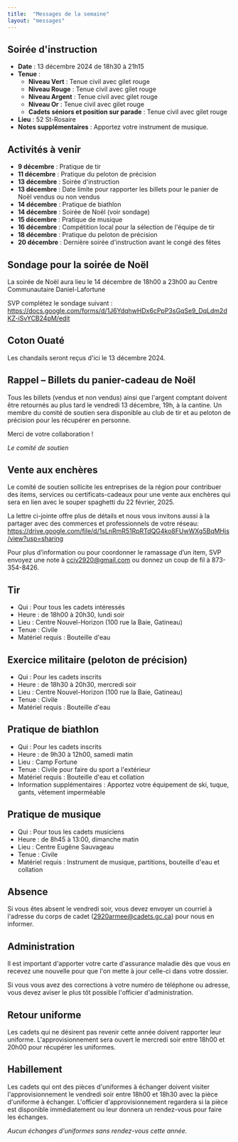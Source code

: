 ```yaml
---
title:  "Messages de la semaine"
layout: "messages"
---
```

 
## Soirée d'instruction  

- **Date** : 13 décembre 2024 de 18h30 à 21h15
- **Tenue** :
  - **Niveau Vert** : Tenue civil avec gilet rouge
  - **Niveau Rouge** : Tenue civil avec gilet rouge 
  - **Niveau Argent** : Tenue civil avec gilet rouge
  - **Niveau Or** : Tenue civil avec gilet rouge
  - **Cadets séniors et position sur parade** : Tenue civil avec gilet rouge
- **Lieu** : 52 St-Rosaire
- **Notes supplémentaires** : Apportez votre instrument de musique. 

   
## Activités à venir
 
- **9 décembre** : Pratique de tir
- **11 décembre** : Pratique du peloton de précision
- **13 décembre** : Soirée d'instruction
- **13 décembre** : Date limite pour rapporter les billets pour le panier de Noël vendus ou non vendus
- **14 décembre** : Pratique de biathlon
- **14 décembre** : Soirée de Noël  (voir sondage)
- **15 décembre** : Pratique de musique
- **16 décembre** : Compétition local pour la sélection de l'équipe de tir
- **18 décembre** : Pratique du peloton de précision
- **20 décembre** : Dernière soirée d'instruction avant le congé des fêtes

## Sondage pour la soirée de Noël

La soirée de Noël aura lieu le 14 décembre de 18h00 a 23h00 au Centre Communautaire Daniel-Lafortune

SVP complétez le sondage suivant : <https://docs.google.com/forms/d/1J6YdqhwHDx6cPpP3sGqSe9_DqLdm2dKZ-iSvYCB24pM/edit>

## Coton Ouaté 

Les chandails seront reçus d'ici le 13 décembre 2024.

## Rappel – Billets du panier-cadeau de Noël

Tous les billets (vendus et non vendus) ainsi que l'argent comptant doivent être retournés au plus tard le vendredi 13 décembre, 19h, à la cantine.
Un membre du comité de soutien sera disponible au club de tir et au peloton de précision pour les récupérer en personne.

Merci de votre collaboration !

*Le comité de soutien*

## Vente aux enchères

Le comité de soutien sollicite les entreprises de la région pour contribuer des items, services ou certificats-cadeaux pour une vente aux enchères qui sera en lien avec le souper spaghetti du 22 février, 2025.

La lettre ci-jointe offre plus de détails et nous vous invitons aussi à la partager avec des commerces et professionnels de votre réseau:  <https://drive.google.com/file/d/1sLnRmR51RpRTdQG4ko8FUwWXg5BqMHjs/view?usp=sharing>

Pour plus d’information ou pour coordonner le ramassage d’un item, SVP envoyez une note à <cciv2920@gmail.com> ou donnez un coup de fil à 873-354-8426.

 
## Tir
- Qui : Pour tous les cadets intéressés 
- Heure : de 18h00 à 20h30, lundi soir
- Lieu : Centre Nouvel-Horizon (100 rue la Baie, Gatineau) 
- Tenue : Civile
- Matériel requis : Bouteille d'eau

## Exercice militaire (peloton de précision)

- Qui :  Pour les cadets inscrits 
- Heure : de 18h30 à 20h30, mercredi soir
- Lieu : Centre Nouvel-Horizon (100 rue la Baie, Gatineau) 
- Tenue : Civile
- Matériel requis : Bouteille d'eau

## Pratique de biathlon

- Qui :  Pour les cadets inscrits 
- Heure : de 9h30 à 12h00, samedi matin
- Lieu : Camp Fortune
- Tenue : Civile pour faire du sport a l'extérieur
- Matériel requis : Bouteille d'eau et collation
- Information supplémentaires :  Apportez votre équipement de ski, tuque, gants, vètement imperméable

## Pratique de musique

- Qui : Pour tous les cadets musiciens 
- Heure : de 8h45 à 13:00, dimanche matin
- Lieu : Centre Eugëne Sauvageau  
- Tenue : Civile
- Matériel requis : Instrument de musique, partitions, bouteille d'eau et collation

## Absence

Si vous êtes absent le vendredi soir, vous devez envoyer un courriel à l'adresse du corps de cadet (<2920armee@cadets.gc.ca>) pour nous en informer.

## Administration

Il est important d'apporter votre carte d'assurance maladie dès que vous en recevez une nouvelle pour que l'on mette à jour celle-ci dans votre dossier.

Si vous vous avez des corrections à votre numéro de téléphone ou adresse, vous devez aviser le plus tôt possible l'officier d'administration. 

## Retour uniforme

Les cadets qui ne désirent pas revenir cette année doivent rapporter leur uniforme. L'approvisionnement sera ouvert le mercredi soir entre 18h00 et 20h00 pour récupérer les uniformes.

## Habillement

Les cadets qui ont des pièces d'uniformes à échanger doivent visiter l'approvisionnement le vendredi soir entre 18h00 et 18h30 avec la pièce d'uniforme à échanger. L'officier d'approvisionnement regardera si la pièce est disponible immédiatement ou leur donnera un rendez-vous pour faire les échanges.

*Aucun échanges d'uniformes sans rendez-vous cette année.*

